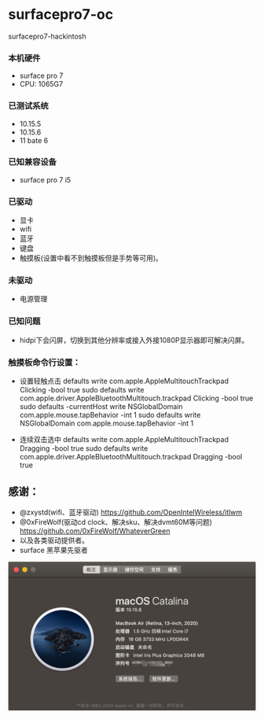 # surfacepro7-oc
surfacepro7-hackintosh

### 本机硬件
- surface pro 7
- CPU: 1065G7
### 已测试系统
- 10.15.5
- 10.15.6
- 11 bate 6

### 已知兼容设备
- surface pro 7 i5

### 已驱动
- 显卡
- wifi
- 蓝牙
- 键盘
- 触摸板(设置中看不到触摸板但是手势等可用)。

### 未驱动
- 电源管理

### 已知问题
- hidpi下会闪屏，切换到其他分辨率或接入外接1080P显示器即可解决闪屏。

### 触摸板命令行设置：
- 设置轻触点击
  defaults write com.apple.AppleMultitouchTrackpad Clicking -bool true
  sudo defaults write com.apple.driver.AppleBluetoothMultitouch.trackpad Clicking -bool true
  sudo defaults -currentHost write NSGlobalDomain com.apple.mouse.tapBehavior -int 1
  sudo defaults write NSGlobalDomain com.apple.mouse.tapBehavior -int 1

- 连续双击选中
  defaults write com.apple.AppleMultitouchTrackpad Dragging -bool true
  sudo defaults write com.apple.driver.AppleBluetoothMultitouch.trackpad Dragging -bool true

## 感谢：
- @zxystd(wifi、蓝牙驱动) https://github.com/OpenIntelWireless/itlwm
- @0xFireWolf(驱动cd clock、解决sku、解决dvmt60M等问题) https://github.com/0xFireWolf/WhateverGreen
- 以及各类驱动提供者。
- surface 黑苹果先驱者

![image](https://github.com/ati46/temp/blob/master/Snipaste_2020-09-07_16-03-19.png?raw=true)
